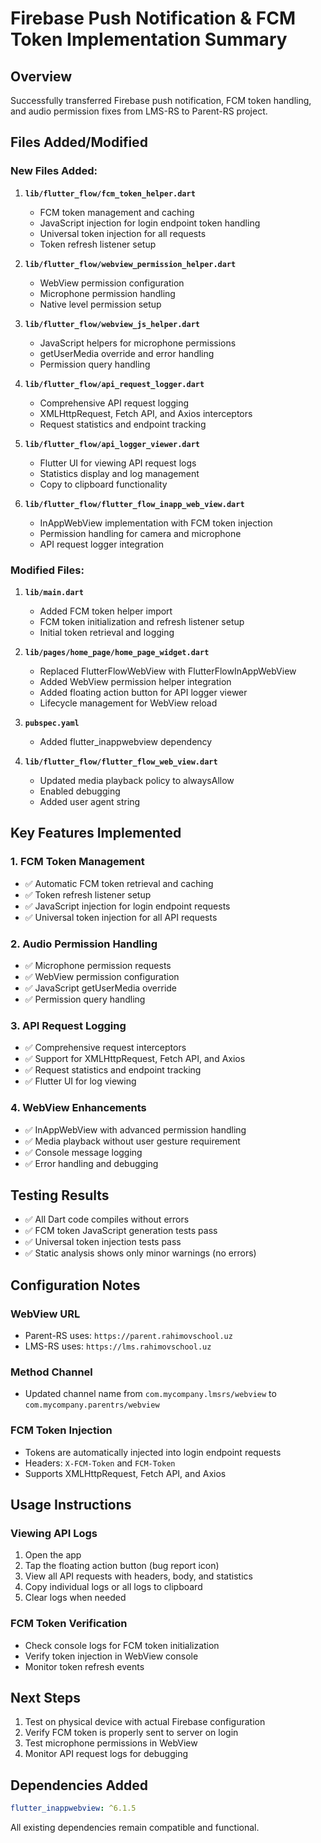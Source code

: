 # Firebase Push Notification & FCM Token Implementation Summary

## Overview
Successfully transferred Firebase push notification, FCM token handling, and audio permission fixes from LMS-RS to Parent-RS project.

## Files Added/Modified

### New Files Added:
1. **`lib/flutter_flow/fcm_token_helper.dart`**
   - FCM token management and caching
   - JavaScript injection for login endpoint token handling
   - Universal token injection for all requests
   - Token refresh listener setup

2. **`lib/flutter_flow/webview_permission_helper.dart`**
   - WebView permission configuration
   - Microphone permission handling
   - Native level permission setup

3. **`lib/flutter_flow/webview_js_helper.dart`**
   - JavaScript helpers for microphone permissions
   - getUserMedia override and error handling
   - Permission query handling

4. **`lib/flutter_flow/api_request_logger.dart`**
   - Comprehensive API request logging
   - XMLHttpRequest, Fetch API, and Axios interceptors
   - Request statistics and endpoint tracking

5. **`lib/flutter_flow/api_logger_viewer.dart`**
   - Flutter UI for viewing API request logs
   - Statistics display and log management
   - Copy to clipboard functionality

6. **`lib/flutter_flow/flutter_flow_inapp_web_view.dart`**
   - InAppWebView implementation with FCM token injection
   - Permission handling for camera and microphone
   - API request logger integration

### Modified Files:
1. **`lib/main.dart`**
   - Added FCM token helper import
   - FCM token initialization and refresh listener setup
   - Initial token retrieval and logging

2. **`lib/pages/home_page/home_page_widget.dart`**
   - Replaced FlutterFlowWebView with FlutterFlowInAppWebView
   - Added WebView permission helper integration
   - Added floating action button for API logger viewer
   - Lifecycle management for WebView reload

3. **`pubspec.yaml`**
   - Added flutter_inappwebview dependency

4. **`lib/flutter_flow/flutter_flow_web_view.dart`**
   - Updated media playback policy to alwaysAllow
   - Enabled debugging
   - Added user agent string

## Key Features Implemented

### 1. FCM Token Management
- ✅ Automatic FCM token retrieval and caching
- ✅ Token refresh listener setup
- ✅ JavaScript injection for login endpoint requests
- ✅ Universal token injection for all API requests

### 2. Audio Permission Handling
- ✅ Microphone permission requests
- ✅ WebView permission configuration
- ✅ JavaScript getUserMedia override
- ✅ Permission query handling

### 3. API Request Logging
- ✅ Comprehensive request interceptors
- ✅ Support for XMLHttpRequest, Fetch API, and Axios
- ✅ Request statistics and endpoint tracking
- ✅ Flutter UI for log viewing

### 4. WebView Enhancements
- ✅ InAppWebView with advanced permission handling
- ✅ Media playback without user gesture requirement
- ✅ Console message logging
- ✅ Error handling and debugging

## Testing Results
- ✅ All Dart code compiles without errors
- ✅ FCM token JavaScript generation tests pass
- ✅ Universal token injection tests pass
- ✅ Static analysis shows only minor warnings (no errors)

## Configuration Notes

### WebView URL
- Parent-RS uses: `https://parent.rahimovschool.uz`
- LMS-RS uses: `https://lms.rahimovschool.uz`

### Method Channel
- Updated channel name from `com.mycompany.lmsrs/webview` to `com.mycompany.parentrs/webview`

### FCM Token Injection
- Tokens are automatically injected into login endpoint requests
- Headers: `X-FCM-Token` and `FCM-Token`
- Supports XMLHttpRequest, Fetch API, and Axios

## Usage Instructions

### Viewing API Logs
1. Open the app
2. Tap the floating action button (bug report icon)
3. View all API requests with headers, body, and statistics
4. Copy individual logs or all logs to clipboard
5. Clear logs when needed

### FCM Token Verification
- Check console logs for FCM token initialization
- Verify token injection in WebView console
- Monitor token refresh events

## Next Steps
1. Test on physical device with actual Firebase configuration
2. Verify FCM token is properly sent to server on login
3. Test microphone permissions in WebView
4. Monitor API request logs for debugging

## Dependencies Added
```yaml
flutter_inappwebview: ^6.1.5
```

All existing dependencies remain compatible and functional.
